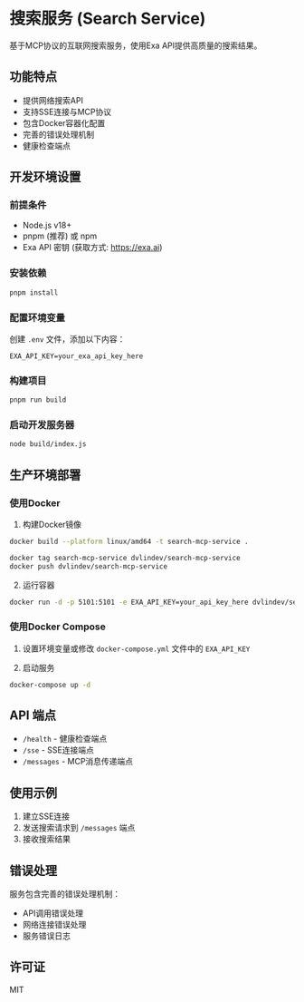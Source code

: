 # 搜索服务 (Search Service)

基于MCP协议的互联网搜索服务，使用Exa API提供高质量的搜索结果。

## 功能特点

- 提供网络搜索API
- 支持SSE连接与MCP协议
- 包含Docker容器化配置
- 完善的错误处理机制
- 健康检查端点

## 开发环境设置

### 前提条件

- Node.js v18+
- pnpm (推荐) 或 npm
- Exa API 密钥 (获取方式: https://exa.ai)

### 安装依赖

```bash
pnpm install
```

### 配置环境变量

创建 `.env` 文件，添加以下内容：

```
EXA_API_KEY=your_exa_api_key_here
```

### 构建项目

```bash
pnpm run build
```

### 启动开发服务器

```bash
node build/index.js
```

## 生产环境部署

### 使用Docker

1. 构建Docker镜像

```bash
docker build --platform linux/amd64 -t search-mcp-service .     

docker tag search-mcp-service dvlindev/search-mcp-service
docker push dvlindev/search-mcp-service
```

2. 运行容器

```bash
docker run -d -p 5101:5101 -e EXA_API_KEY=your_api_key_here dvlindev/search-mcp-service 
```

### 使用Docker Compose

1. 设置环境变量或修改 `docker-compose.yml` 文件中的 `EXA_API_KEY`

2. 启动服务

```bash
docker-compose up -d
```

## API 端点

- `/health` - 健康检查端点
- `/sse` - SSE连接端点
- `/messages` - MCP消息传递端点

## 使用示例

1. 建立SSE连接
2. 发送搜索请求到 `/messages` 端点
3. 接收搜索结果

## 错误处理

服务包含完善的错误处理机制：

- API调用错误处理
- 网络连接错误处理
- 服务错误日志

## 许可证

MIT 